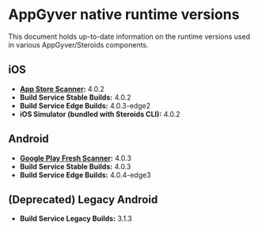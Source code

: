 # AppGyver native runtime versions

This document holds up-to-date information on the runtime versions used in various AppGyver/Steroids components.

## iOS
* **[App Store Scanner](https://itunes.apple.com/us/app/appgyver-scanner/id575076515?mt=8):** 4.0.2
* **Build Service Stable Builds:** 4.0.2
* **Build Service Edge Builds:** 4.0.3-edge2
* **iOS Simulator (bundled with Steroids CLI):** 4.0.2

## Android
* **[Google Play Fresh Scanner](https://play.google.com/store/apps/details?id=com.appgyver.freshandroid&hl=en):** 4.0.3
* **Build Service Stable Builds:** 4.0.3
* **Build Service Edge Builds:** 4.0.4-edge3

## (Deprecated) Legacy Android
* **Build Service Legacy Builds:** 3.1.3
